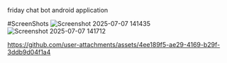 friday chat bot android application

#ScreenShots
![Screenshot 2025-07-07 141435](https://github.com/user-attachments/assets/08aa75d1-8a91-4c7b-a8a6-7fe33723ec8c)
![Screenshot 2025-07-07 141712](https://github.com/user-attachments/assets/0934b375-aa91-4ecb-a78b-b5526aece800)




https://github.com/user-attachments/assets/4ee189f5-ae29-4169-b29f-3ddb9d04f1a4

